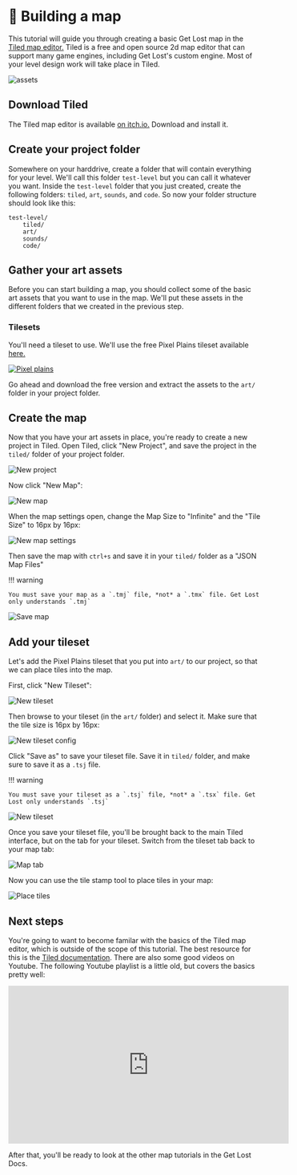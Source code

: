 # 📐 Building a map

This tutorial will guide you through creating a basic Get Lost map in the [Tiled map editor.](https://www.mapeditor.org/) Tiled is a free and open source 2d map editor that can support many game engines, including Get Lost's custom engine. Most of your level design work will take place in Tiled.

![assets](assets/tiled.png)

## Download Tiled

The Tiled map editor is available [on itch.io.](https://thorbjorn.itch.io/tiled) Download and install it.

## Create your project folder

Somewhere on your harddrive, create a folder that will contain everything for your level. We'll call this folder `test-level` but you can call it whatever you want. Inside the `test-level` folder that you just created, create the following folders: `tiled`, `art`, `sounds`, and `code`. So now your folder structure should look like this:

```
test-level/
    tiled/
    art/
    sounds/
    code/
```

## Gather your art assets

Before you can start building a map, you should collect some of the basic art assets that you want to use in the map. We'll put these assets in the different folders that we created in the previous step.

### Tilesets

You'll need a tileset to use. We'll use the free Pixel Plains tileset available [here.](https://snowhex.itch.io/pixel-plains)

[![Pixel plains](assets/pixel-plains.png)](https://snowhex.itch.io/pixel-plains)

Go ahead and download the free version and extract the assets to the `art/` folder in your project folder.

## Create the map

Now that you have your art assets in place, you're ready to create a new project in Tiled. Open Tiled, click "New Project", and save the project in the `tiled/` folder of your project folder.

![New project](assets/new-project.png)

Now click "New Map":

![New map](assets/new-map.png)

When the map settings open, change the Map Size to "Infinite" and the "Tile Size" to 16px by 16px:

![New map settings](assets/new-map-settings.png)

Then save the map with `ctrl+s` and save it in your `tiled/` folder as a "JSON Map Files"

!!! warning

    You must save your map as a `.tmj` file, *not* a `.tmx` file. Get Lost only understands `.tmj`

![Save map](assets/save-map.png)

## Add your tileset

Let's add the Pixel Plains tileset that you put into `art/` to our project, so that we can place tiles into the map.

First, click "New Tileset":

![New tileset](assets/new-tileset.png)

Then browse to your tileset (in the `art/` folder) and select it. Make sure that the tile size is 16px by 16px:

![New tileset config](assets/new-tileset-config.png)

Click "Save as" to save your tileset file. Save it in `tiled/` folder, and make sure to save it as a `.tsj` file.

!!! warning

    You must save your tileset as a `.tsj` file, *not* a `.tsx` file. Get Lost only understands `.tsj`

![New tileset](assets/save-tileset.png)

Once you save your tileset file, you'll be brought back to the main Tiled interface, but on the tab for your tileset. Switch from the tileset tab back to your map tab:

![Map tab](assets/map-tab.png)

Now you can use the tile stamp tool to place tiles in your map:

![Place tiles](assets/place-tiles.png)

<!-- ## Import Get Lost metadata

Get Lost uses custom types that Tiled needs to know about. This will let you annotate different parts of your map so that the Get Lost engine knows to treat it differently. For example, with the custom type metadata, you can make a normal sprite into an item that can be picked up by the player.

First, download the current custom types [here TODO](TODO)

Then open the View -> Custom Types Editor:

![assets](assets/import-types.png)

Click Import, then select the file that you downloaded:

![assets](assets/import-types-2.png) -->

## Next steps

You're going to want to become familar with the basics of the Tiled map editor, which is outside of the scope of this tutorial. The best resource for this is the [Tiled documentation](https://doc.mapeditor.org/en/stable/). There are also some good videos on Youtube. The following Youtube playlist is a little old, but covers the basics pretty well:

<iframe width="560" height="315" src="https://www.youtube.com/embed/videoseries?list=PL6wuv1YGOTFfxi8pdN2ghWmDqZqy3_XA7" frameborder="0" allowfullscreen></iframe>

After that, you'll be ready to look at the other map tutorials in the Get Lost Docs.
